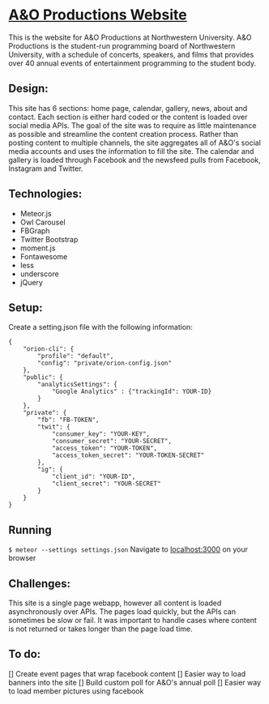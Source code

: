 # [A&O Productions Website](http://www.aoproductions.net/)

This is the website for A&O Productions at Northwestern University. A&O Productions is the student-run programming board of Northwestern University, with a schedule of concerts, speakers, and films that provides over 40 annual events of entertainment programming to the student body. 

## Design:

This site has 6 sections: home page, calendar, gallery, news, about and contact. Each section is either hard coded or the content is loaded over social media APIs. The goal of the site was to require as little maintenance as possible and streamline the content creation process. Rather than posting content to multiple channels, the site aggregates all of A&O's social media accounts and uses the information to fill the site. The calendar and gallery is loaded through Facebook and the newsfeed pulls from Facebook, Instagram and Twitter. 

## Technologies:

* Meteor.js
* Owl Carousel
* FBGraph
* Twitter Bootstrap
* moment.js
* Fontawesome
* less
* underscore
* jQuery

## Setup:

Create a setting.json file with the following information:
```
{
    "orion-cli": {
        "profile": "default",
        "config": "private/orion-config.json"
    },
    "public": {
        "analyticsSettings": {
            "Google Analytics" : {"trackingId": YOUR-ID}
        }
    },
    "private": {
        "fb": "FB-TOKEN",
        "twit": {
            "consumer_key": "YOUR-KEY",
            "consumer_secret": "YOUR-SECRET",
            "access_token": "YOUR-TOKEN",
            "access_token_secret": "YOUR-TOKEN-SECRET"
        },
        "ig": {
            "client_id": "YOUR-ID",
            "client_secret": "YOUR-SECRET"
        }
    }
}
```

## Running

`$ meteor --settings settings.json`
Navigate to [localhost:3000](http://localhost:3000/) on your browser

## Challenges:

This site is a single page webapp, however all content is loaded asynchronously over APIs. The pages load quickly, but the APIs can sometimes be slow or fail. It was important to handle cases where content is not returned or takes longer than the page load time. 

## To do:

[] Create event pages that wrap facebook content
[] Easier way to load banners into the site
[] Build custom poll for A&O's annual poll
[] Easier way to load member pictures using facebook